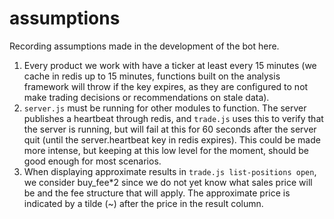 # assumptions

Recording assumptions made in the development of the bot here.

1. Every product we work with have a ticker at least every 15 minutes (we cache in redis up to 15 minutes, functions built on the analysis framework will throw if the key expires, as they are configured to not make trading decisions or recommendations on stale data).
1. `server.js` must be running for other modules to function. The server publishes a heartbeat through redis, and `trade.js` uses this to verify that the server is running, but will fail at this for 60 seconds after the server quit (until the server.heartbeat key in redis expires). This could be made more intense, but keeping at this low level for the moment, should be good enough for most scenarios.
1. When displaying approximate results in `trade.js list-positions open`, we consider buy_fee*2 since we do not yet know what sales price will be and the fee structure that will apply. The approximate price is indicated by a tilde (~) after the price in the result column.